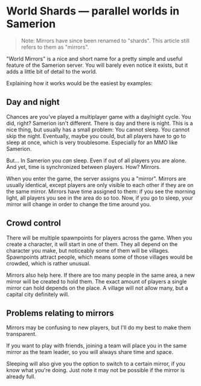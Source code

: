 # World Shards — parallel worlds in Samerion

> Note: Mirrors have since been renamed to "shards". This article still refers to them as "mirrors".

"World Mirrors" is a nice and short name for a pretty simple and useful feature of the Samerion server. You will
barely even notice it exists, but it adds a little bit of detail to the world.

Explaining how it works would be the easiest by examples:

## Day and night

Chances are you've played a multiplayer game with a day/night cycle. You did, right? Samerion isn't different. There
is day and there is night. This is a nice thing, but usually has a small problem: You cannot sleep. You cannot skip
the night. Eventually, maybe you could, but all players have to go to sleep at once, which is very troublesome.
Especially for an MMO like Samerion.

But... In Samerion you *can* sleep. Even if out of all players you are alone. And yet, time is synchronized between
players. How? Mirrors.

When you enter the game, the server assigns you a "mirror". Mirrors are usually identical, except players are only
visible to each other if they are on the same mirror. Mirrors have time assigned to them: if you see the morning
light, all players you see in the area do so too. Now, if you go to sleep, your mirror will change in order to change
the time around you.

## Crowd control

There will be multiple spawnpoints for players across the game. When you create a character, it will start in one
of them. They all depend on the character you make, but noticeably some of them will be villages. Spawnpoints attract
people, which means some of those villages would be crowded, which is rather unusual.

Mirrors also help here. If there are too many people in the same area, a new mirror will be created to hold them.
The exact amount of players a single mirror can hold depends on the place. A village will not allow many, but
a capital city definitely will.

## Problems relating to mirrors

Mirrors may be confusing to new players, but I'll do my best to make them transparent.

If you want to play with friends, joining a team will place you in the same mirror as the team leader, so you will
always share time and space.

Sleeping will also give you the option to switch to a certain mirror, if you know what you're doing. Just note it may
not be possible if the mirror is already full.
